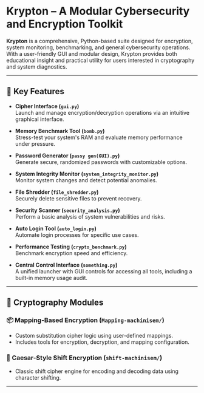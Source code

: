 # Krypton – A Modular Cybersecurity and Encryption Toolkit

**Krypton** is a comprehensive, Python-based suite designed for encryption, system monitoring, benchmarking, and general cybersecurity operations. With a user-friendly GUI and modular design, Krypton provides both educational insight and practical utility for users interested in cryptography and system diagnostics.

---

## 🔐 Key Features

- **Cipher Interface (`gui.py`)**  
  Launch and manage encryption/decryption operations via an intuitive graphical interface.

- **Memory Benchmark Tool (`bomb.py`)**  
  Stress-test your system's RAM and evaluate memory performance under pressure.

- **Password Generator (`passy gen(GUI).py`)**  
  Generate secure, randomized passwords with customizable options.

- **System Integrity Monitor (`system_integrity_monitor.py`)**  
  Monitor system changes and detect potential anomalies.

- **File Shredder (`file_shredder.py`)**  
  Securely delete sensitive files to prevent recovery.

- **Security Scanner (`security_analysis.py`)**  
  Perform a basic analysis of system vulnerabilities and risks.

- **Auto Login Tool (`auto_login.py`)**  
  Automate login processes for specific use cases.

- **Performance Testing (`crypto_benchmark.py`)**  
  Benchmark encryption speed and efficiency.

- **Central Control Interface (`something.py`)**  
  A unified launcher with GUI controls for accessing all tools, including a built-in memory usage audit.

---

## 🧠 Cryptography Modules

### 📦 Mapping-Based Encryption (`Mapping-machinisem/`)
- Custom substitution cipher logic using user-defined mappings.
- Includes tools for encryption, decryption, and mapping configuration.

### 🧮 Caesar-Style Shift Encryption (`shift-machinisem/`)
- Classic shift cipher engine for encoding and decoding data using character shifting.

---
